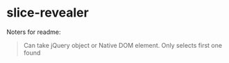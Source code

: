 # slice-revealer

Noters for readme:
> Can take jQuery object or Native DOM element.
> Only selects first one found